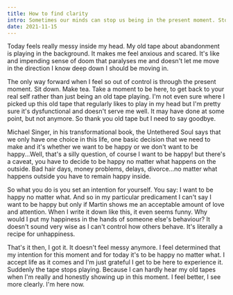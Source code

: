 ```yaml
---
title: How to find clarity
intro: Sometimes our minds can stop us being in the present moment. Stopping old patterns running the show allows our real selves to show up; here's how.
date: 2021-11-15
---
```


Today feels really messy inside my head. My old tape about abandonment is playing in the background. It makes me feel anxious and scared. It's like and impending sense of doom that paralyses me and doesn't let me move in the direction I know deep down I should be moving in.

The only way forward when I feel so out of control is through the present moment. Sit down. Make tea. Take a moment to be here, to get back to your real self rather than just being an old tape playing. I'm not even sure where I picked up this old tape that regularly likes to play in my head but I'm pretty sure it's dysfunctional and doesn't serve me well. It may have done at some point, but not anymore. So thank you old tape but I need to say goodbye.

Michael Singer, in his transformational book, the Untethered Soul says that we only have one choice in this life, one basic decision that we need to make and it's whether we want to be happy or we don't want to be happy...Well, that's a silly question, of course I want to be happy! but there's a caveat, you have to decide to be happy no matter what happens on the outside. Bad hair days, money problems, delays, divorce...no matter what happens outside you have to remain happy inside.

So what you do is you set an intention for yourself. You say: I want to be happy no matter what. And so in my particular predicament I can't say I want to be happy but only if Martin shows me an acceptable amount of love and attention. When I write it down like this, it even seems funny. Why would I put my happiness in the hands of someone else's behaviour? It doesn't sound very wise as I can't control how others behave. It's literally a recipe for unhappiness.

That's it then, I got it. It doesn't feel messy anymore. I feel determined that my intention for this moment and for today it's to be happy no matter what. I accept life as it comes and I'm just grateful I get to be here to experience it. Suddenly the tape stops playing. Because I can hardly hear my old tapes when I'm really and honestly showing up in this moment. I feel better, I see more clearly. I'm here now.
